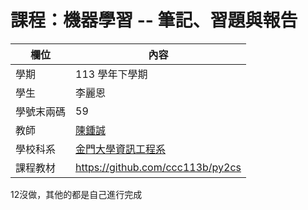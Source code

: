# 課程：機器學習 --  筆記、習題與報告

欄位 | 內容
-----|--------
學期 | 113 學年下學期
學生 | 李麗恩
學號末兩碼 | 59
教師 | [陳鍾誠](https://www.nqu.edu.tw/educsie/index.php?act=blog&code=list&ids=4)
學校科系 | [金門大學資訊工程系](https://www.nqu.edu.tw/educsie/index.php)
課程教材 | https://github.com/ccc113b/py2cs

12沒做，其他的都是自己進行完成
